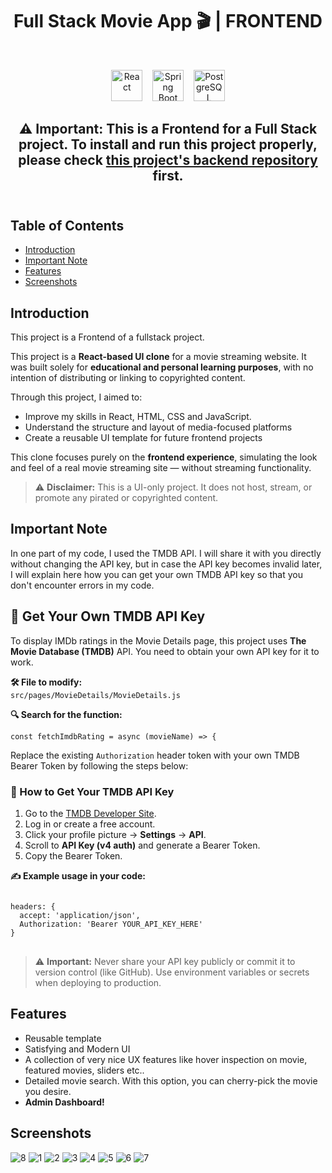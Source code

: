 <h1 align="center"> Full Stack Movie App 🎬 | FRONTEND </h1> <br>

<p align="center">
  <img src="https://cdn.jsdelivr.net/gh/devicons/devicon/icons/react/react-original.svg" alt="React" width="50" height="50"/>
  &nbsp;&nbsp;
  <img src="https://cdn.jsdelivr.net/gh/devicons/devicon/icons/spring/spring-original.svg" alt="Spring Boot" width="50" height="50"/>
  &nbsp;&nbsp;
  <img src="https://cdn.jsdelivr.net/gh/devicons/devicon/icons/postgresql/postgresql-original.svg" alt="PostgreSQL" width="50" height="50"/>
</p>

<h2 align="center">
 ⚠️ <strong>Important:</strong> This is a Frontend for a Full Stack project. To install and run this project properly, please check <a href="https://github.com/Egemendokkodo/movie_app_backend_spring_postgresql">this project's backend repository</a> first.
  <br></br></h2>
</h2>





<!-- START doctoc generated TOC please keep comment here to allow auto update -->
<!-- DON'T EDIT THIS SECTION, INSTEAD RE-RUN doctoc TO UPDATE -->
## Table of Contents

- [Introduction](#introduction)
- [Important Note](#important-note) 
- [Features](#features)
- [Screenshots](#screenshots)


<!-- END doctoc generated TOC please keep comment here to allow auto update -->

## Introduction 


This project is  a Frontend of a fullstack project. 

<p>
  This project is a <strong>React-based UI clone</strong> for a movie streaming website. It was built solely for <strong>educational and personal learning purposes</strong>, with no intention of distributing or linking to copyrighted content.
</p>

<p>
  Through this project, I aimed to:
</p>

<ul>
  <li>Improve my skills in React, HTML, CSS and JavaScript.</li>
  <li>Understand the structure and layout of media-focused platforms</li>
  <li>Create a reusable UI template for future frontend projects</li>
</ul>

<p>
  This clone focuses purely on the <strong>frontend experience</strong>, simulating the look and feel of a real movie streaming site — without streaming functionality.
</p>

<blockquote>
  ⚠️ <strong>Disclaimer:</strong> This is a UI-only project. It does not host, stream, or promote any pirated or copyrighted content.
</blockquote>

## Important Note
In one part of my code, I used the TMDB API. I will share it with you directly without changing the API key, but in case the API key becomes invalid later, I will explain here how you can get your own TMDB API key so that you don't encounter errors in my code.
<h2>📌 Get Your Own TMDB API Key</h2>

<p>
  To display IMDb ratings in the Movie Details page, this project uses 
  <strong>The Movie Database (TMDB)</strong> API. You need to obtain your own API key for it to work.
</p>

<p><strong>🛠️ File to modify:</strong><br>
<code>src/pages/MovieDetails/MovieDetails.js</code></p>

<p><strong>🔍 Search for the function:</strong></p>
<pre><code>const fetchImdbRating = async (movieName) => {</code></pre>

<p>Replace the existing <code>Authorization</code> header token with your own TMDB Bearer Token by following the steps below:</p>

<h3>🔑 How to Get Your TMDB API Key</h3>
<ol>
  <li>Go to the <a href="https://developer.themoviedb.org/docs/authentication" target="_blank">TMDB Developer Site</a>.</li>
  <li>Log in or create a free account.</li>
  <li>Click your profile picture → <strong>Settings</strong> → <strong>API</strong>.</li>
  <li>Scroll to <strong>API Key (v4 auth)</strong> and generate a Bearer Token.</li>
  <li>Copy the Bearer Token.</li>
</ol>

<p><strong>✍️ Example usage in your code:</strong></p>
<pre>
<code>
headers: {
  accept: 'application/json',
  Authorization: 'Bearer YOUR_API_KEY_HERE'
}
</code>
</pre>

<blockquote>
  ⚠️ <strong>Important:</strong> Never share your API key publicly or commit it to version control (like GitHub). 
  Use environment variables or secrets when deploying to production.
</blockquote>

## Features

* Reusable template
* Satisfying and Modern UI
* A collection of very nice UX features like hover inspection on movie, featured movies, sliders etc..
* Detailed movie search. With this option, you can cherry-pick the movie you desire.
* <strong>Admin Dashboard!</strong>

## Screenshots
![8](https://github.com/user-attachments/assets/c01e14df-0e29-4a76-9005-41e6ab679bee)
![1](https://github.com/user-attachments/assets/569c4d61-6570-400d-a84b-352a40fc3664)
![2](https://github.com/user-attachments/assets/7a2a948a-ba6f-4222-b967-a6e675059627)
![3](https://github.com/user-attachments/assets/5533980d-3a91-4599-9723-3c944bb1fb4b)
![4](https://github.com/user-attachments/assets/539cf4dc-664f-4777-a8b3-b62d8cd65410)
![5](https://github.com/user-attachments/assets/ad96919a-9514-439b-8f37-06f2f251ae38)
![6](https://github.com/user-attachments/assets/6c4f9084-18e5-481c-9bcb-32502c6f73bf)
![7](https://github.com/user-attachments/assets/3a6433af-26ec-498e-a7cc-c266bea93506)

